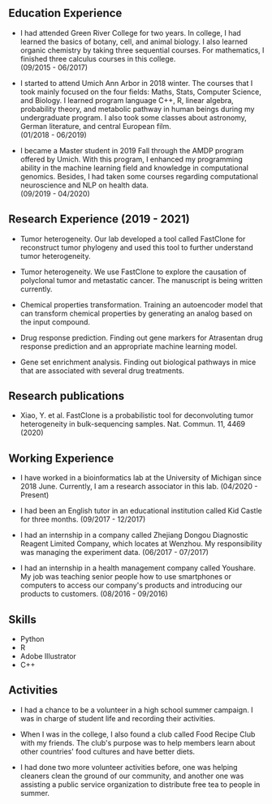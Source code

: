 ## Education Experience 

- I had attended Green River College for two years. In college, I had learned the basics of botany, cell, and animal biology. I also learned organic chemistry by taking three sequential courses. For mathematics, I finished three calculus courses in this college.                       
                                                                                  (09/2015 - 06/2017)

- I started to attend Umich Ann Arbor in 2018 winter. The courses that I took mainly focused on the four fields: Maths, Stats, Computer Science, and Biology. I learned program language C++, R, linear algebra, probability theory, and metabolic pathway in human beings during my undergraduate program. I also took some classes about astronomy, German literature, and central European film.                                                                                        
                                                     (01/2018 - 06/2019)

- I became a Master student in 2019 Fall through the AMDP program offered by Umich. With this program, I enhanced my programming ability in the machine learning field and knowledge in computational genomics. Besides, I had taken some courses regarding computational neuroscience and NLP on health data.                                                                
                                                                                                                            (09/2019 - 04/2020)

## Research Experience (2019 - 2021)

- Tumor heterogeneity. Our lab developed a tool called FastClone for reconstruct tumor phylogeny and used this tool to further understand tumor heterogeneity.

- Tumor heterogeneity. We use FastClone to explore the causation of polyclonal tumor and metastatic cancer. The manuscript is being written currently. 

- Chemical properties transformation. Training an autoencoder model that can transform chemical properties by generating an analog based on the input compound.

- Drug response prediction. Finding out gene markers for Atrasentan drug response prediction and an appropriate machine learning model.

- Gene set enrichment analysis. Finding out biological pathways in mice that are associated with several drug treatments.

## Research publications
- Xiao, Y. et al. FastClone is a probabilistic tool for deconvoluting tumor heterogeneity in bulk-sequencing samples. Nat. Commun. 11, 4469 (2020)

## Working Experience
- I have worked in a bioinformatics lab at the University of Michigan since 2018 June. Currently, I am a research associator in this lab.
(04/2020 - Present)

- I had been an English tutor in an educational institution called Kid Castle for three months.
(09/2017 - 12/2017)

- I had an internship in a company called Zhejiang Dongou Diagnostic Reagent Limited Company, which locates at Wenzhou. My responsibility was managing the experiment data.
(06/2017 - 07/2017)

- I had an internship in a health management company called Youshare. My job was teaching senior people how to use smartphones or computers to access our company's products and introducing our products to customers.
(08/2016 - 09/2016)

## Skills 
- Python
- R
- Adobe Illustrator
- C++

## Activities
- I had a chance to be a volunteer in a high school summer campaign. I was in charge of student life and recording their activities.

- When I was in the college, I also found a club called Food Recipe Club with my friends. The club's purpose was to help members learn about other countries' food cultures and have better diets.

- I had done two more volunteer activities before, one was helping cleaners clean the ground of our community, and another one was assisting a public service organization to distribute free tea to people in summer.



